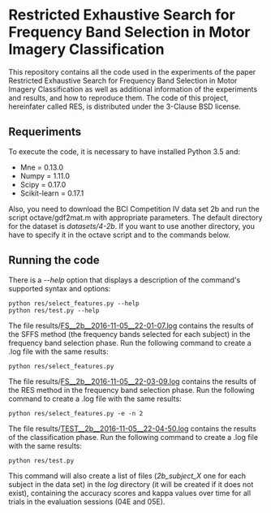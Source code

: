 # Restricted Exhaustive Search for Frequency Band Selection in Motor Imagery Classification

This repository contains all the code used in the experiments of the paper Restricted Exhaustive Search for Frequency Band Selection in Motor Imagery Classification as well as additional information of the experiments and results, and how to reproduce them. The code of this project, hereinfater called RES, is distributed under the 3-Clause BSD license.

## Requeriments

To execute the code, it is necessary to have installed Python 3.5 and:

- Mne = 0.13.0
- Numpy = 1.11.0
- Scipy = 0.17.0
- Scikit-learn = 0.17.1

Also, you need to download the BCI Competition IV data set 2b and run the script octave/gdf2mat.m with appropriate parameters. The default directory for the dataset is *datasets/4-2b*. If you want to use another directory, you have to specify it in the octave script and to the commands below.

## Running the code

There is a *--help* option that displays a description of the command's supported syntax and options:

    python res/select_features.py --help
    python res/test.py --help

The file results/[FS__2b__2016-11-05__22-01-07.log](https://github.com/bustios/res/blob/master/results/FS__2b__2016-11-05__22-01-07.log) contains the results of the SFFS method (the frequency bands selected for each subject) in the frequency band selection phase. Run the following command to create a .log file with the same results:

    python res/select_features.py

The file results/[FS__2b__2016-11-05__22-03-09.log](https://github.com/bustios/res/blob/master/results/FS__2b__2016-11-05__22-03-09.log) contains the results of the RES method in the frequency band selection phase. Run the following command to create a .log file with the same results:
 
    python res/select_features.py -e -n 2

The file results/[TEST__2b__2016-11-05__22-04-50.log](https://github.com/bustios/res/blob/master/results/TEST__2b__2016-11-05__22-04-50.log) contains the results of the classification phase. Run the following command to create a .log file with the same results:

    python res/test.py
    
This command will also create a list of files (*2b_subject_X* one for each subject in the data set) in the *log* directory (it will be created if it does not exist), containing the accuracy scores and kappa values over time for all trials in the evaluation sessions (04E and 05E).

